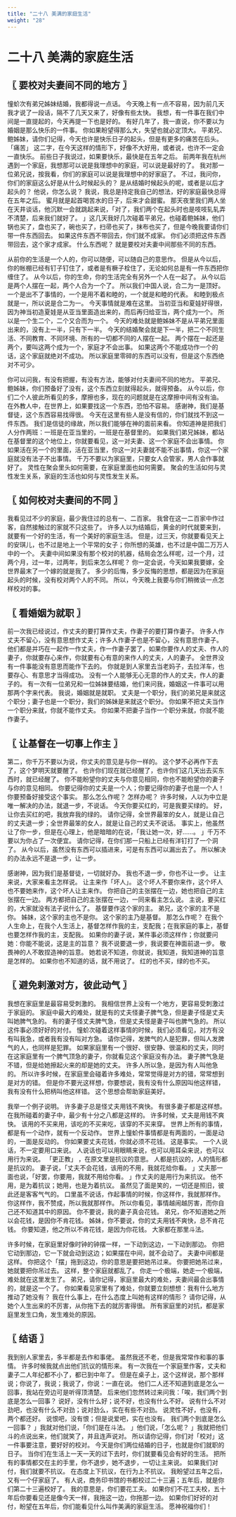 ```yaml
---
title: "二十八 美满的家庭生活"
weight: "28"
---
```


# 二十八 美满的家庭生活


## 〖 要校对夫妻间不同的地方 〗

憧蚧次有弟兄姊妹结婚，我都得说一点话。
今天晚上有一点不容易，因为前几天我才说了一段话，隔不了几天又来了，好像有些太快。
我想，有一件事在我们中间是一直提起的，今天再提一下也是好的。
有好几年了，我一直说，你不要以为婚姻是那么快乐的一件事。
你如果盼望得那么大，失望也就必定顶大。
平弟兄、鲍姊妹，请你们记得，今天也许是快乐日子的起头，但是有更多的痛苦在后头。
「痛苦」
这二字，在今天这样的情形下，好像不大好用，或者说，也许不一定会一直快乐。
前些日子我说过，如果要快乐，最快是在五年之后。
前两年我在杭州遇到一个家庭，我想那可以说是我理想中的家庭，可以说是最好的了。
我对那一位弟兄说，按我看，你们的家庭可以说是我理想中的好家庭了。
不过，我问你，你们的家庭这么好是从什么时候起头的？
是从结婚时候起头的呢，或者是以后才起头的？
他说，你怎么说？
我说，我总是持定我自己的想法，好的家庭最快总得在五年之后。
蜜月就是起首喝苦水的日子，后来才会甜蜜。
那天夜里我们两人坐在天井谈话，他沉默一会就跳起来说，「对了，我们两个在起头时也是吱吱轧轧弄不清楚，后来我们就好了。
」这几天我好几次碰着平弟兄，也碰着鲍姊妹，他们锅也买了，盘也买了，碗也买了，扫帚也买了，抹布也买了，但是今晚我要请你们带一件东西回去。
如果这件东西不带回去，你们就不成家。
你们必须把这件东西带回去，这个家才成家。
什么东西呢？
就是要校对夫妻中间那些不同的东西。

从前你的生活是一个人的，你可以随便，可以随自己的意思作。
但是从今以后，你的帐棚已经有钉子钉住了，或者是有橛子栓住了，无论如何总是有一件东西把你缠住了。
从今以后，你的生命，你的生活完全有另外一个人在一起了。
从今以后是两个人摆在一起，两个人合为一个了。
所以我们中国人说，合二为一是顶好。
一个是出不了事情的，一个是用不着和睦的，一个就是和睦的代表。
和睦到极点就是一，所以说是合二为一。
今天事情就是难在这里。
当初亚当和夏娃好得很，因为神当初造夏娃是从亚当里面造出来的，而后再归给亚当，两个成为一个。
所以是一个生二个，二个又合而为一个。
今天的难处就是鲍姊妹不是从平弟兄里面出来的，没有上一半，只有下一半。
今天的结婚聚会就是下一半，把二个不同生活、不同教育、不同环境、所有的一切都不同的人摆在一起。
两个摆在一起还是两个，要叫这两个成为一个，家庭才不会出事。
如果这两个不能成功作一个的话，这个家庭就绝对不成功。
所以家庭里零碎的东西可以没有，但是这个东西绝对不可少。

你可以问我，有没有把握，有没有方法，能够对付夫妻间不同的地方。
平弟兄、鲍姊妹，你们预备好了没有，这个东西立刻就得起头，就得预备。
从今以后，你们二个人彼此所看见的多，摩擦也多，现在的问题就是在这摩擦中间有没有油。
在外教人中，在世界上，如果要找这一个东西，恐怕不容易。
感谢神，我们是基督徒，这个东西容易找得很。
今天在这里有些人是没有信的，你们就找不到这一件东西。
我们是信徒的缘故，所以我们能够在神的面前来看。
你知道神是把我们人分作两班：一班是在亚当里的，一班是在基督里的。
如果我们弟兄姊妹，都站在基督里的这个地位上，你就要看见，这一对夫妻、这一个家庭不会出事情。
你如果活在另一个的里面，活在亚当里，你这一对夫妻就不能不出事情，你这一个家庭就没有法子不出事情。
千万不要以为家庭里，只要女人会管家，男人会作事就好了。
灵性在聚会里头如何需要，在家庭里面也如何需要。
聚会的生活如何与灵性发生关系，家庭的生活也如何与灵性发生关系。

## 〖 如何校对夫妻间的不同 〗

我看见过不少的家庭，最少我住过的总有一、二百家。
我曾在这一二百家中作过客，自然接触过的家就不只这些了。
许多人以为结婚后，黄金的时代就要来到，就要有一个好的生活，有一个美好的家庭生活。
但是，过三天，你就要看见天上的安琪儿，也不过是地上一个平常的女子；你所想的英雄，也不过是中国二万万人中的一个。
夫妻中间如果没有那个校对的机器，结局会怎么样呢，过一个月，过两个月，过一年，过两年，到后来怎么样呢？
你一定会说，今天如果我要嫁，全世界最末了一个嫁的就是我了。
多少的后悔，多少反悔的思想，都是因为在家庭起头的时候，没有校对两个人的不同。
所以，今天晚上我要与你们稍微谈一点怎样校对的事。

## 〖 看婚姻为就职 〗

前一次我已经说过，作丈夫的要打算作丈夫，作妻子的要打算作妻子。
许多人作丈夫不留心，没有意思想作丈夫；许多人作妻子也是不留心，没有意思作妻子。
他们都是并巧在一起作一作丈夫，作一作妻子罢了，如果你要作人的丈夫、作人的妻子，你就要存心来作，你就要有心有意的来作人的丈夫，人的妻子。
全世界没有一件事能没有意思而能作下去的。
你就是到人家里去当老妈子，去拉洋车，也要存心、有意思才当得成功。
没有一个人能够无心无意的作人的丈夫，作人的妻子的。
有一次有一位弟兄和一位姊妹要结婚，他们来问我，婚姻这一件事可以用那两个字来代表。
我说，婚姻就是就职。
丈夫是一个职分，我们的弟兄是来就这个职分；妻子也是一个职分，我们的姊妹是来就这个职分。
你如果不把丈夫当作一个职分来就，你就不能作丈夫。
你如果不把妻子当作一个职分来就，你就不能作妻子。

## 〖 让基督在一切事上作主 〗

第二，你千万不要以为说，你丈夫的意见是与你一样的。
这个梦不必再作下去了，这个梦明天就要醒了。
也许你们现在就已经醒了，也许你们这几天出去买东西时，就已经醒了。
你不能盼望你的丈夫与你意见相同，你也不能盼望你的妻子与你的意见相同。
你要记得你的丈夫是一个人；你要记得你的妻子也是一个人！
你要预备好接受这个事实。
那么怎么作呢？
怎样办呢？
许多时候，人以为中立是唯一解决的办法，就退一步，不说话。
今天你要买红的，可是我要买绿的。
好，让你去买红的吧，我放弃我的绿的。
请你记得，全世界最笨的女人，就是让自己的丈夫退一步；全世界最笨的女人，就是让自己的丈夫不说话。
事实上，他虽然让了你一步，但是在心理上，他是暗暗的在说，「我让她一次，好……。
」千万不要以为你占了一次便宜。
请你记得，在你们那一只船上已经有洋钉打了一个洞了。
从今以后，虽然没有东西可以插进来，可是有东西可以漏出去了。
所以解决的办法永远不是退一步，让一步。

感谢神，因为我们是基督徒，一切就好办。
我也不退一步，你也不让一步。
让主来说，大家来看主怎样说。
让主来作「坏人」。
这个坏人不要你来作，这个坏人也不要她来作，这个坏人让主来作。
你把自己的主张摆在一边，她也把自己的主张摆在一边。
两方都把自己的主张摆在一边，一同来看主怎么说。
主说，要买红的，大家就没有法子说什么了。
基督要作这个家的主。
弟兄，这个家的主不是你。
姊妹，这个家的主也不是你。
这个家的主乃是基督。
那怎么作呢？
在我个人生命上，在我个人生活上，基督怎样作我的主，支配我；在我家庭的事上，基督也要怎样作我的主，支配我。
如果你的妻子说，某件事必须这样作；你就要问她：你能不能说，这是主的旨意？
我不说要退一步，我说要在神面前退一步。
敬畏神的人不敢捏造神的旨意。
她若说不知道，你就说，我知道，我知道神的旨意是怎样的。
如果你也不知道的话，就不用说了。
红的也不买，绿的也不买。

## 〖 避免剌激对方，彼此动气 〗

我想在家庭里是最容易受刺激的。
我相信世界上没有一个地方，更容易受刺激过于家庭的。
家庭中最大的难处，就是有的丈夫怪妻子脾气急，但是妻子怪是丈夫叫她脾气急的。
有的妻子怪丈夫脾气急，但是丈夫怪是妻子叫也脾气急的。
所以这件事必须好好的对付。
憧蚧次碰着这样事情的时候，我们必须看见，对方有没有叫我急，或者我有没有叫对方急。
请你记得，发脾气的人是犯罪，但叫人发脾气的人，也同样是犯罪。
如果家庭里有一个很好、很安静、很温和的丈夫，同时在这家庭里有一个脾气顶急的妻子，你就看见这个家庭没有办法。
妻子脾气急是不错，但是给她擦起火来的却是她的丈夫。
许多人所以急，是因为有人叫他急的。
所以许多时候，在家庭里会碰着许多难处，常常觉得是对方的错，常常想到是对方的错。
但是你不要光这样想，你要想说，我有没有什么原因叫他这样错，我有没有什么把柄叫他这样错。
这个思想会帮助家庭美好。

我举一个例子说明。
许多妻子总是怪丈夫用钱不爽快。
有很多妻子都是这样想。
在我所碰着的妻子中，最少有十分之八都是这样的。
许多时候，丈夫是用钱不爽快。
该用的不买来用，该吃的不买来吃，该穿的不买来穿。
世界上所有的事情，都是有一个动作，就有一个反动作。
世界上憧蚧件事情都是有两面的，一面是动的，一面是反动的。
你如果要丈夫花钱，你就必须不花钱。
这是事实。
一个人说话，不一定要用口来说。
人说话也可以用眼睛来说，也可以用耳朵来说，也可以用行为来说。
「更正教」
，在原文里是抗议的意思。
人都是抗议的，人的情形都是抗议的。
妻子说，「丈夫不会花钱，该用的不用，我就花给你看。
」丈夫那一面也说，「好罢，你要用，我就不用给你看。
」作丈夫的是用行为来抗议。
他不用，是为着抗议；她用，也是为着抗议。
虽然见了面是笑的，一切还是照旧，彼此还是客客气气的。
口里虽不说话，作起事情的时候，你这样作，我就那样作。
你这样作，我不赞成，所以我就那样作。
所以你看见，事情越闹越厉害，而你自己还不知道其中的原因。
你不要说，我的妻子真会花钱。
弟兄，你不知道她之所以会花钱，是因你不肯花钱。
姊妹，你不要说，你的丈夫用钱不爽快，总不肯花钱。
你要知道，他之所以不肯花钱，是因为你花钱。
大家都在那里斗法。

许多时候，在家庭里好像时钟的钟摆一样，一下动到这边，一下动到那边。
你把它动到那边，它一下就会动到这边；如果摆在中间，就不会动了。
夫妻中间都是这样。
你把这个「摆」拖到这边，你的意思是要把她吊过来。
你要把她吊过来，她就要把你吊过去。
这样，整个家庭就都乱了。
你走一个极端，她走一个极端，难处就在这里发生了。
弟兄，请你记得，家庭里最大的难处，夫妻间最会出事情的，就是这一个了。
你如果看见家里有了难处，你就要立刻想想：我有什么地方推动了她没有？
我在什么事上，在什么态度上叫她有这样的情形？
请你记得，从她个人生出来的不厉害，从你拖下去的就厉害得很。
所有家庭里的对抗，都是家庭里发生口角，发生难处的原因。

## 〖 结语 〗

我到别人家里去，多半都是去作和事佬。
虽然我还不老，但是我常常作和事的事情。
许多时候我就点出他们抗议的情形来。
有一次我在一个家庭里作客，丈夫和妻子二人年纪都不小了，都已到中年了。
但是在桌子上，这个这样说，那个那样说；你说了，我说；我说了，你说：一直在说。
他们二人还不知道到底是怎么一回事，我站在旁边可是听得顶清楚。
后来他们忽然转过来问我：「唉，我们两个到底是怎么一回事？
说好，没有什么好；说不好，也没有什么不好。
说有什么不对劲吧，也没有什么不对劲；说对劲么，实在有些不对劲。
说灵性不好，也没有，两个都还好。
说恨吧，没有恨；但是说爱吧，实在也没有。
我们两个到底是怎么一回事？
」我就对他们说，「你们是在斗法。
」他们说，「怎么呢？
」我就把他们斗的点说出来，他们就笑了，并且连声说对。
所以请你记得，你们对「校对」这一件事要注意，要好好的校对。
今天是你们两位结婚的日子，也就是你们就职的日子。
当你们在生活上一天一天的过下去时，你们就要看见会有好的生活。
把所有的事情都交在主的手里，你不退步，她不退步，一切让主来说。
如果我们对付，我们就要不抗议。
在态度上下抗议，在行为上不抗议。
我盼望过五年之后，又有一个仔家庭了。
有人说，商务印书馆的书都校过二十三遍；五年后，就是你们第二十三遍校好了。
我的意思是，你们要花工夫。
如果你们不花工夫校，五十年后你要看见还是像今天一样，我拖这一边，你拖那一边。
如果你们好好的对付，盼望在五年后，你们能看见什么叫作美满的家庭生活。
愿神祝福你们！
